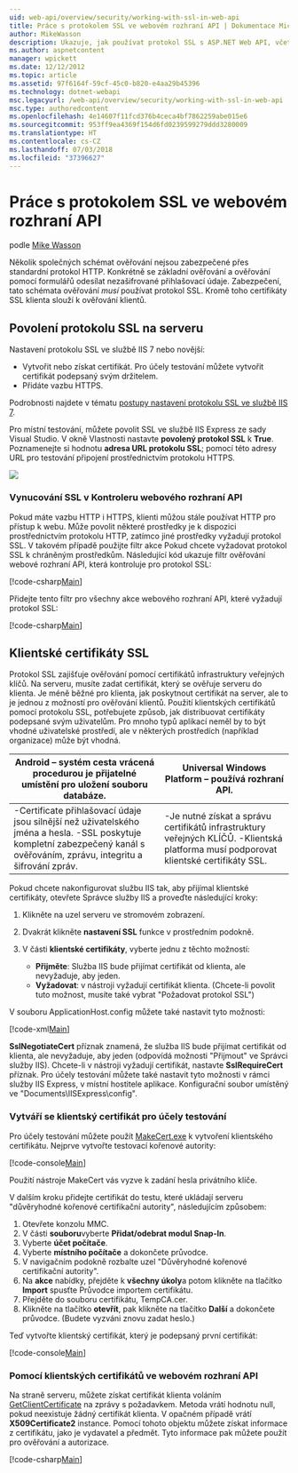```yaml
---
uid: web-api/overview/security/working-with-ssl-in-web-api
title: Práce s protokolem SSL ve webovém rozhraní API | Dokumentace Microsoftu
author: MikeWasson
description: Ukazuje, jak používat protokol SSL s ASP.NET Web API, včetně používání certifikátů SSL klienta.
ms.author: aspnetcontent
manager: wpickett
ms.date: 12/12/2012
ms.topic: article
ms.assetid: 97f6164f-59cf-45c0-b820-e4aa29b45396
ms.technology: dotnet-webapi
msc.legacyurl: /web-api/overview/security/working-with-ssl-in-web-api
msc.type: authoredcontent
ms.openlocfilehash: 4e14607f11fcd376b4ceca4bf7862259abe015e6
ms.sourcegitcommit: 953ff9ea4369f154d6fd0239599279ddd3280009
ms.translationtype: HT
ms.contentlocale: cs-CZ
ms.lasthandoff: 07/03/2018
ms.locfileid: "37396627"
---
```

<a name="working-with-ssl-in-web-api"></a>Práce s protokolem SSL ve webovém rozhraní API
====================
podle [Mike Wasson](https://github.com/MikeWasson)

Několik společných schémat ověřování nejsou zabezpečené přes standardní protokol HTTP. Konkrétně se základní ověřování a ověřování pomocí formulářů odesílat nezašifrované přihlašovací údaje. Zabezpečení, tato schémata ověřování *musí* používat protokol SSL. Kromě toho certifikáty SSL klienta slouží k ověřování klientů.

## <a name="enabling-ssl-on-the-server"></a>Povolení protokolu SSL na serveru

Nastavení protokolu SSL ve službě IIS 7 nebo novější:

- Vytvořit nebo získat certifikát. Pro účely testování můžete vytvořit certifikát podepsaný svým držitelem.
- Přidáte vazbu HTTPS.

Podrobnosti najdete v tématu [postupy nastavení protokolu SSL ve službě IIS 7](https://www.iis.net/learn/manage/configuring-security/how-to-set-up-ssl-on-iis).

Pro místní testování, můžete povolit SSL ve službě IIS Express ze sady Visual Studio. V okně Vlastnosti nastavte **povolený protokol SSL** k **True**. Poznamenejte si hodnotu **adresa URL protokolu SSL**; pomocí této adresy URL pro testování připojení prostřednictvím protokolu HTTPS.

![](working-with-ssl-in-web-api/_static/image1.png)

### <a name="enforcing-ssl-in-a-web-api-controller"></a>Vynucování SSL v Kontroleru webového rozhraní API

Pokud máte vazbu HTTP i HTTPS, klienti můžou stále používat HTTP pro přístup k webu. Může povolit některé prostředky je k dispozici prostřednictvím protokolu HTTP, zatímco jiné prostředky vyžadují protokol SSL. V takovém případě použijte filtr akce Pokud chcete vyžadovat protokol SSL k chráněným prostředkům. Následující kód ukazuje filtr ověřování webové rozhraní API, která kontroluje pro protokol SSL:

[!code-csharp[Main](working-with-ssl-in-web-api/samples/sample1.cs)]

Přidejte tento filtr pro všechny akce webového rozhraní API, které vyžadují protokol SSL:

[!code-csharp[Main](working-with-ssl-in-web-api/samples/sample2.cs)]

## <a name="ssl-client-certificates"></a>Klientské certifikáty SSL

Protokol SSL zajišťuje ověřování pomocí certifikátů infrastruktury veřejných klíčů. Na serveru, musíte zadat certifikát, který se ověřuje serveru do klienta. Je méně běžné pro klienta, jak poskytnout certifikát na server, ale to je jednou z možností pro ověřování klientů. Použití klientských certifikátů pomocí protokolu SSL, potřebujete způsob, jak distribuovat certifikáty podepsané svým uživatelům. Pro mnoho typů aplikací neměl by to být vhodné uživatelské prostředí, ale v některých prostředích (například organizace) může být vhodná.

| Android – systém cesta vrácená procedurou  je přijatelné umístění pro uložení souboru databáze. | Universal Windows Platform – používá  rozhraní API. |
| --- | --- |
| -Certificate přihlašovací údaje jsou silnější než uživatelského jména a hesla. -SSL poskytuje kompletní zabezpečený kanál s ověřováním, zprávu, integritu a šifrování zpráv. | -Je nutné získat a správu certifikátů infrastruktury veřejných KLÍČŮ. -Klientská platforma musí podporovat klientské certifikáty SSL. |

Pokud chcete nakonfigurovat službu IIS tak, aby přijímal klientské certifikáty, otevřete Správce služby IIS a proveďte následující kroky:

1. Klikněte na uzel serveru ve stromovém zobrazení.
2. Dvakrát klikněte **nastavení SSL** funkce v prostředním podokně.
3. V části **klientské certifikáty**, vyberte jednu z těchto možností: 

    - **Přijměte**: Služba IIS bude přijímat certifikát od klienta, ale nevyžaduje, aby jeden.
    - **Vyžadovat**: v nástroji vyžadují certifikát klienta. (Chcete-li povolit tuto možnost, musíte také vybrat "Požadovat protokol SSL")

V souboru ApplicationHost.config můžete také nastavit tyto možnosti:

[!code-xml[Main](working-with-ssl-in-web-api/samples/sample3.xml)]

**SslNegotiateCert** příznak znamená, že služba IIS bude přijímat certifikát od klienta, ale nevyžaduje, aby jeden (odpovídá možnosti "Přijmout" ve Správci služby IIS). Chcete-li v nástroji vyžadují certifikát, nastavte **SslRequireCert** příznak. Pro účely testování můžete také nastavit tyto možnosti v rámci služby IIS Express, v místní hostitele aplikace. Konfigurační soubor umístěný ve "Documents\IISExpress\config".

### <a name="creating-a-client-certificate-for-testing"></a>Vytváří se klientský certifikát pro účely testování

Pro účely testování můžete použít [MakeCert.exe](https://msdn.microsoft.com/library/bfsktky3.aspx) k vytvoření klientského certifikátu. Nejprve vytvořte testovací kořenové autority:

[!code-console[Main](working-with-ssl-in-web-api/samples/sample4.cmd)]

Použití nástroje MakeCert vás vyzve k zadání hesla privátního klíče.

V dalším kroku přidejte certifikát do testu, které ukládají serveru "důvěryhodné kořenové certifikační autority", následujícím způsobem:

1. Otevřete konzolu MMC.
2. V části **souboru**vyberte **Přidat/odebrat modul Snap-In**.
3. Vyberte **účet počítače**.
4. Vyberte **místního počítače** a dokončete průvodce.
5. V navigačním podokně rozbalte uzel "Důvěryhodné kořenové certifikační autority".
6. Na **akce** nabídky, přejděte k **všechny úkoly**a potom klikněte na tlačítko **Import** spusťte Průvodce importem certifikátu.
7. Přejděte do souboru certifikátu, TempCA.cer.
8. Klikněte na tlačítko **otevřít**, pak klikněte na tlačítko **Další** a dokončete průvodce. (Budete vyzváni znovu zadat heslo.)

Teď vytvořte klientský certifikát, který je podepsaný první certifikát:

[!code-console[Main](working-with-ssl-in-web-api/samples/sample5.cmd)]

### <a name="using-client-certificates-in-web-api"></a>Pomocí klientských certifikátů ve webovém rozhraní API

Na straně serveru, můžete získat certifikát klienta voláním [GetClientCertificate](https://msdn.microsoft.com/library/system.net.http.httprequestmessageextensions.getclientcertificate.aspx) na zprávy s požadavkem. Metoda vrátí hodnotu null, pokud neexistuje žádný certifikát klienta. V opačném případě vrátí **X509Certificate2** instance. Pomocí tohoto objektu můžete získat informace z certifikátu, jako je vydavatel a předmět. Tyto informace pak můžete použít pro ověřování a autorizace.

[!code-csharp[Main](working-with-ssl-in-web-api/samples/sample6.cs)]
